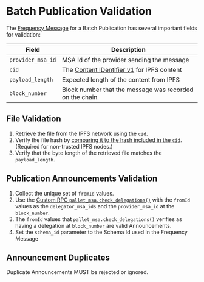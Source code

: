# Batch Publication Validation

<!-- Links to https://libertydsnp.github.io/frequency should be updated with links to docs.frequency.xyz when able to be -->

The [Frequency Message](https://libertydsnp.github.io/frequency/common_primitives/messages/struct.MessageResponse.html) for a Batch Publication has several important fields for validation:

| Field | Description |
| ----- | ----------- |
| `provider_msa_id` | MSA Id of the provider sending the message |
| `cid` | The [Content IDentifier v1](https://github.com/multiformats/cid/) for IPFS content |
| `payload_length` | Expected length of the content from IPFS |
| `block_number` | Block number that the message was recorded on the chain. |

## File Validation

1. Retrieve the file from the IPFS network using the `cid`.
1. Verify the file hash by [comparing it to the hash included in the `cid`](https://docs.ipfs.tech/concepts/hashing/). (Required for non-trusted IPFS nodes.)
1. Verify that the byte length of the retrieved file matches the `payload_length`.

## Publication Announcements Validation

1. Collect the unique set of `fromId` values.
1. Use the [Custom RPC `pallet_msa.check_delegations()`](https://libertydsnp.github.io/frequency/pallet_msa_rpc/trait.MsaApiClient.html#method.check_delegations) with the `fromId` values as the `delegator_msa_ids` and the `provider_msa_id` at the `block_number`.
1. The `fromId` values that `pallet_msa.check_delegations()` verifies as having a delegation at `block_number` are valid Announcements.
1. Set the `schema_id` parameter to the Schema Id used in the Frequency Message

## Announcement Duplicates

Duplicate Announcements MUST be rejected or ignored.
